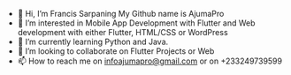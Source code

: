 - 👋 Hi, I’m Francis Sarpaning My Github name is AjumaPro
- 👀 I’m interested in Mobile App Development with Flutter and Web development with either Flutter, HTML/CSS or WordPress
- 🌱 I’m currently learning Python and Java.
- 💞️ I’m looking to collaborate on Flutter Projects or Web
- 📫 How to reach me on infoajumapro@gmail.com or on +233249739599

<!---
AjumaPro/AjumaPro is a ✨ special ✨ repository because its `README.md` (this file) appears on your GitHub profile.
You can click the Preview link to take a look at your changes.
--->

